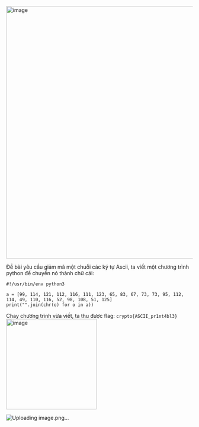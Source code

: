 <img width="681" alt="image" src="https://github.com/Vanmaxohp/EHC_Challenge_CryptoHack/assets/90485791/5d2a509c-3356-4fd9-aebe-4a0a79ed9d4d">

Đề bài yêu cầu giảm mã một chuỗi các ký tự Ascii, ta viết một chương trình python để chuyển nó thành chữ cái:
```
#!/usr/bin/env python3

a = [99, 114, 121, 112, 116, 111, 123, 65, 83, 67, 73, 73, 95, 112, 114, 49, 110, 116, 52, 98, 108, 51, 125]
print("".join(chr(o) for o in a))
```
Chay chương trình vừa viết, ta thu được flag: `crypto{ASCII_pr1nt4bl3}`
<img width="244" alt="image" src="https://github.com/Vanmaxohp/EHC_Challenge_CryptoHack/assets/90485791/2f981fd9-40ec-4d26-bf22-9c96fd7b8e97">


![Uploading image.png…]()

